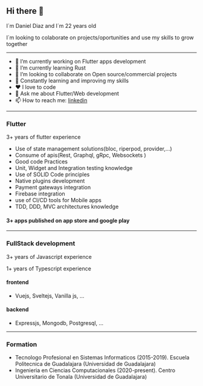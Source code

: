 ## Hi there 👋

I´m Daniel Diaz and I´m 22 years old

I´m looking to colaborate on projects/oportunities and use my skills to grow together

---

- 🔭 I’m currently working on Flutter apps development
- 🌱 I’m currently learning Rust
- 🤝 I’m looking to collaborate on Open source/commercial projects
- 📖 Constantly learning and improving my skills
- ❤️ I love to code
- 💬 Ask me about Flutter/Web development
- 📫 How to reach me: [linkedin](https://www.linkedin.com/in/daniel-alberto-d%C3%ADaz-gonz%C3%A1lez-111950180/)

---

### Flutter

3+ years of flutter experience

* Use of state management solutions(bloc, riperpod, provider,...)
* Consume of apis(Rest, Graphql, gRpc, Websockets )
* Good code Practices
* Unit, Widget and Integration testing knowledge
* Use of SOLID Code principles
* Native plugins development
* Payment gateways integration
* Firebase integration
* use of CI/CD tools for Mobile apps
* TDD, DDD, MVC architectures knowledge

#### 3+ apps published on app store and google play

---

### FullStack development

3+ years of Javascript experience

1+ years of Typescript experience

#### frontend
* Vuejs, Sveltejs, Vanilla js, ...

#### backend
* Expressjs, Mongodb, Postgresql, ...

---

### Formation

* Tecnologo Profesional en Sistemas Informaticos (2015-2019). Escuela Politecnica de Guadalajara (Universidad de Guadalajara)
* Ingenieria en Ciencias Computacionales (2020-present). Centro Universitario de Tonala (Universidad de Guadalajara)

<!--![Anurag's GitHub stats](https://github-readme-stats.vercel.app/api?username=DanielDiaz18)-->

<!--[![DanielDiaz18's wakatime stats](https://github-readme-stats.vercel.app/api/wakatime?username=DanielDiaz18)](https://github.com/anuraghazra/github-readme-stats)-->
